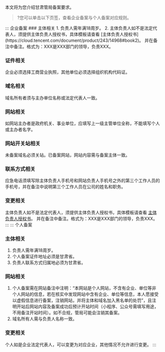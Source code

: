本文将为您介绍甘肃管局备案要求。
>?您可以单击以下页签，查看企业备案与个人备案对应规则。

<dx-tabs>
::: 企业备案
### 主体相关
1. 负责人需年满18周岁。
2. 主体负责人如不是法定代表人，须提供主体负责人授权书，具体模板请查看 [主体负责人授权书](https://cloud.tencent.com/document/product/243/14968#book2)。
并在备注中备注。格式为：XXX是XXX部门的领导，负责XXX。

### 证件相关
企业必须选择工商营业执照，其他单位必须选择组织机构代码证。

### 域名相关
域名所有者须与主办单位名称或法定代表人一致。

### 网站相关
如网站主办者是政府机关、事业单位，应填写上一级主管单位全称，不能填写个人或主办者名字。

### 网站开关站相关
未备案域名必须关站。已备案网站，网站内容需与备案主体一致。


### 联系方式相关
应急电话须填写除主体负责人手机号和网站负责人手机号之外的第三个工作人员的手机号，并在备注中说明第三个工作人员在公司的姓名和职务。

### 变更相关
主体负责人如不是法定代表人，须提供主体负责人授权书，具体模板请查看 [主体负责人授权书](https://cloud.tencent.com/document/product/243/14968#book2)。
并在备注中备注。格式为：XXX是XXX部门的领导，负责XXX。
:::
::: 个人备案
### 主体相关
1. 负责人需年满18周岁。
2. 个人备案证件地址必须是甘肃省。
2. 负责人联系方式归属地必须为甘肃省。

### 网站相关
1. 个人备案需在网站备注中注明：“本网站是个人网站，不含有企业、单位等非个人网站的信息，若在核实中发现网站中含有企业、单位等信息，本人愿接受以虚假信息进行备案，注销网站，并将主体和域名加入黑名单的处罚”，且注明开站后网站内容及备案成功后预计开站时间（小程序、公众号需填写用途，不用备注开站时间）。如不合规，管局可能会注销其备案。
2. 域名所有人需与负责人名称一致。

### 变更相关
个人如是企业法定代表人，可以变更为对应企业，其他情况不允许进行变更。
:::
</dx-tabs>
